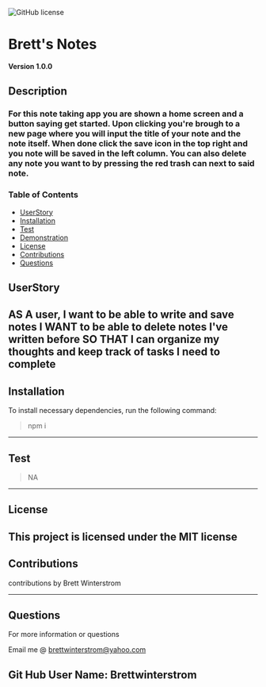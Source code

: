 ![GitHub license](https://img.shields.io/badge/license-MIT-blue.svg)
# Brett's Notes
**Version 1.0.0**

## Description
### For this note taking app you are shown a home screen and a button saying get started. Upon clicking you're brough to a new page where you will input the title of your note and the note itself. When done click the save icon in the top right and you note will be saved in the left column. You can also delete any note you want to by pressing the red trash can next to said note.

### Table of Contents
- [UserStory](#UserStory)
- [Installation](#Installation)
- [Test](#Test)
- [Demonstration](#Demonstration)
- [License](#License)
- [Contributions](#contributions)
- [Questions](#Questions)


<a name="userstory"></a>
## UserStory
AS A user, I want to be able to write and save notes
I WANT to be able to delete notes I've written before
SO THAT I can organize my thoughts and keep track of tasks I need to complete
---
<a name="Installation"></a>
## Installation
To install necessary dependencies, run the following command:
> npm i
---
<a name="Test"></a>
## Test
> NA
---

<a name="License"></a>
## License
This project is licensed under the MIT license
---
<a name="contributions"></a>
## Contributions
contributions by Brett Winterstrom

---
<a name="Questions"></a>
## Questions
For more information or questions 

Email me @ brettwinterstrom@yahoo.com

Git Hub User Name: Brettwinterstrom
---